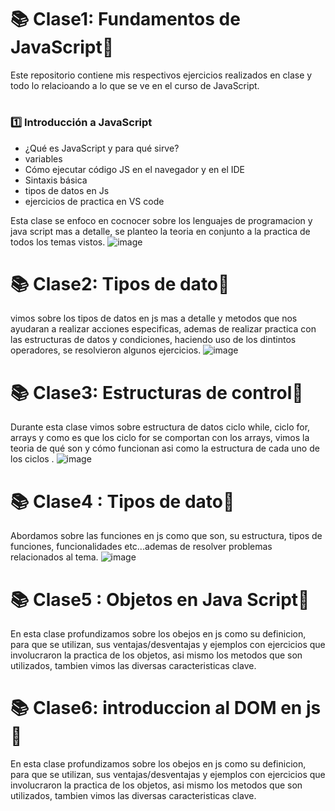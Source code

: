 # 📚 Clase1: Fundamentos de JavaScript🚀
Este repositorio contiene mis respectivos ejercicios realizados en clase y todo lo relacioando a lo que se ve en el curso de JavaScript.
# 

### 1️⃣ Introducción a JavaScript  
- ¿Qué es JavaScript y para qué sirve?
- variables
- Cómo ejecutar código JS en el navegador y en el IDE  
- Sintaxis básica
- tipos de datos en Js
- ejercicios de practica en VS code

Esta clase se enfoco en cocnocer sobre los lenguajes de programacion y java script mas a detalle, se planteo la teoria en conjunto a la practica de todos los temas vistos.
![image](https://github.com/user-attachments/assets/f7e8b7b0-eb51-4489-88b4-7debd26a3c82)


# 📚 Clase2: Tipos de dato🚀
vimos sobre los tipos de datos en js mas a detalle y metodos que nos ayudaran a realizar acciones especificas, ademas de realizar practica con las estructuras de datos y condiciones, haciendo uso de los dintintos operadores, se resolvieron algunos ejercicios.
![image](https://github.com/user-attachments/assets/523e90f2-b8f7-40f6-817b-0b624927b4de)


# 📚 Clase3: Estructuras de control🚀
Durante esta clase vimos sobre estructura de datos ciclo while, ciclo for, arrays y como es que los ciclo for se comportan con los arrays, vimos la teoria de qué son y cómo funcionan asi como la estructura de cada uno de los ciclos .
![image](https://github.com/user-attachments/assets/523e90f2-b8f7-40f6-817b-0b624927b4de)




# 📚 Clase4 : Tipos de dato🚀
Abordamos sobre las funciones en js como que son, su estructura, tipos de funciones, funcionalidades etc...ademas de resolver problemas relacionados al tema.
![image](https://github.com/user-attachments/assets/523e90f2-b8f7-40f6-817b-0b624927b4de)


# 📚 Clase5 : Objetos en Java Script🚀
En esta clase profundizamos sobre los obejos en js como su definicion, para que se utilizan, sus ventajas/desventajas y ejemplos con ejercicios
que involucraron la practica de los objetos, asi mismo los metodos que son utilizados, tambien vimos las diversas caracteristicas clave. 


# 📚 Clase6: introduccion al DOM en js🚀
En esta clase profundizamos sobre los obejos en js como su definicion, para que se utilizan, sus ventajas/desventajas y ejemplos con ejercicios
que involucraron la practica de los objetos, asi mismo los metodos que son utilizados, tambien vimos las diversas caracteristicas clave. 

